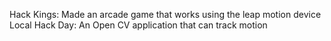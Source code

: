 Hack Kings: Made  an arcade game that works using the leap motion device
Local Hack Day: An Open CV application that can track motion 
